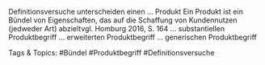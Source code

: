 Definitionsversuche unterscheiden einen ...
Produkt Ein Produkt ist ein Bündel von Eigenschaften, das auf die Schaffung von Kundennutzen (jedweder Art) abzieltvgl. Homburg 2016, S. 164
... substantiellen Produktbegriff
... erweiterten Produktbegriff
... generischen Produktbegriff

   Tags & Topics:
   #Bündel
   #Produktbegriff
   #Definitionsversuche